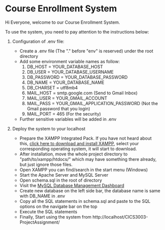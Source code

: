 # Course Enrollment System

Hi Everyone, welcome to our Course Enrollment System.

To use the system, you need to pay attention to the instructions below:

1. Configuration of .env file:
    - Create a .env file (The "." before "env" is reserved) under the root directory
    - Add some environment variable names as follow:
        1. DB_HOST = YOUR_DATABASE_HOST
        2. DB_USER = YOUR_DATABASE_USERNAME
        3. DB_PASSWORD = YOUR_DATABASE_PASSWORD
        4. DB_NAME = YOUR_DATABASE_NAME
        5. DB_CHARSET = utf8mb4
        6. MAIL_HOST = smtp.google.com (Send to Gmail Inbox)
        7. MAIL_USER = YOUR_GMAIL_ACCOUNT
        8. MAIL_PASS = YOUR_GMAIL_APPLICATION_PASSWORD (Not the Gmail password that you login)
        9. MAIL_PORT = 465 (For the security)
    - Further sensitive variables will be added in .env

2. Deploy the system to your localhost
    - Prepare the XAMPP Integrated Pack. If you have not heard about this, [click here to download and install XAMPP](https://www.apachefriends.org/download.html), select your corresponding operating system, it will start to download.
    - After installation, move the whole project directory to "path/to/xampp/htdocs/" which may have something there already, but just ignore those files.
    - Open XAMPP you can find/search in the start menu (Windows)
    - Start the Apache Server and MySQL Server
    - Open schema.sql in the root of directory
    - Visit the [MySQL Database Management Dashboard](http://localhost/phpmyadmin/)
    - Create new database on the left side bar, the database name is same with DB_NAME in .env
    - Copy all the SQL statements in schema.sql and paste to the SQL options on the navigate bar on the top
    - Execute the SQL statements
    - Finally, Start using the system from http://localhost/CICS3003-ProjectAssignment/
